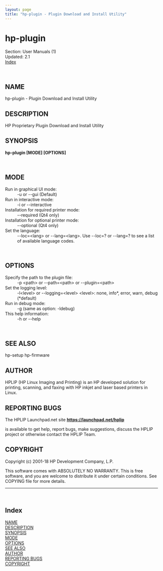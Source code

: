 ```yaml
---
layout: page
title: "hp-plugin - Plugin Download and Install Utility"
---
```


<H1>hp-plugin</H1>
Section: User Manuals (1)<BR>Updated: 2.1<BR><A HREF="#index">Index</A>

<A NAME="lbAB">&nbsp;</A>
<H2>NAME</H2>

hp-plugin - Plugin Download and Install Utility
<A NAME="lbAC">&nbsp;</A>
<H2>DESCRIPTION</H2>

HP Proprietary Plugin Download and Install Utility
<A NAME="lbAD">&nbsp;</A>
<H2>SYNOPSIS</H2>

<B>hp-plugin [MODE] [OPTIONS]</B>

<A NAME="lbAE">&nbsp;</A>
<H2>MODE</H2>

<DL COMPACT>
<DT>Run in graphical UI mode:<DD>
-u or --gui (Default)
<DT>Run in interactive mode:<DD>
-i or --interactive
<DT>Installation for required printer mode:<DD>
--required (Qt4 only)
<DT>Installation for optional printer mode:<DD>
--optional (Qt4 only)
<DT>Set the language:<DD>
--loc=&lt;lang&gt; or --lang=&lt;lang&gt;. Use --loc=? or --lang=? to see a list of available language codes.
</DL>
<A NAME="lbAF">&nbsp;</A>
<H2>OPTIONS</H2>

<DL COMPACT>
<DT>Specify the path to the plugin file:<DD>
-p &lt;path&gt; or --path=&lt;path&gt; or --plugin=&lt;path&gt;
<DT>Set the logging level:<DD>
-l&lt;level&gt; or --logging=&lt;level&gt;
&lt;level&gt;: none, info*, error, warn, debug (*default)
<DT>Run in debug mode:<DD>
-g (same as option: -ldebug)
<DT>This help information:<DD>
-h or --help
</DL>
<A NAME="lbAG">&nbsp;</A>
<H2>SEE ALSO</H2>

hp-setup
hp-firmware
<A NAME="lbAH">&nbsp;</A>
<H2>AUTHOR</H2>

HPLIP (HP Linux Imaging and Printing) is an
HP developed solution for printing, scanning, and faxing with
HP inkjet and laser based printers in Linux.
<A NAME="lbAI">&nbsp;</A>
<H2>REPORTING BUGS</H2>

The HPLIP Launchpad.net site
<B><A HREF="https://launchpad.net/hplip">https://launchpad.net/hplip</A></B>

is available to get help, report
bugs, make suggestions, discuss the HPLIP project or otherwise
contact the HPLIP Team.
<A NAME="lbAJ">&nbsp;</A>
<H2>COPYRIGHT</H2>

Copyright (c) 2001-18 HP Development Company, L.P.
<P>

This software comes with ABSOLUTELY NO WARRANTY.
This is free software, and you are welcome to distribute it
under certain conditions. See COPYING file for more details.
<P>
<P>

<HR>
<A NAME="index">&nbsp;</A><H2>Index</H2>

<DT><A HREF="#lbAB">NAME</A><DD>
<DT><A HREF="#lbAC">DESCRIPTION</A><DD>
<DT><A HREF="#lbAD">SYNOPSIS</A><DD>
<DT><A HREF="#lbAE">MODE</A><DD>
<DT><A HREF="#lbAF">OPTIONS</A><DD>
<DT><A HREF="#lbAG">SEE ALSO</A><DD>
<DT><A HREF="#lbAH">AUTHOR</A><DD>
<DT><A HREF="#lbAI">REPORTING BUGS</A><DD>
<DT><A HREF="#lbAJ">COPYRIGHT</A><DD>


